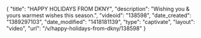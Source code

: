 {
    "title": "HAPPY HOLIDAYS FROM DKNY",
    "description": "Wishing you & yours warmest wishes this season.",
    "videoid": "138598",
    "date_created": "1389297103",
    "date_modified": "1418181139",
    "type": "captivate",
    "layout": "video",
    "url": "\/v\/happy-holidays-from-dkny\/138598"
}